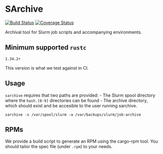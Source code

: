 SArchive
========

[![Build Status](https://travis-ci.org/itkovian/sarchive.svg?branch=master)](https://travis-ci.org/itkovian/sarchive)
[![Coverage Status](https://coveralls.io/repos/github/itkovian/sarchive/badge.svg)](https://coveralls.io/github/itkovian/sarchive)

Archival tool for Slurm job scripts and accompanying environments.

## Minimum supported `rustc`

`1.34.2+`

This version is what we test against in CI.

## Usage

`sarchive` requires that two paths are provided:
    - The Slurm spool directory where the `hash.[0-9]` directories can be found
    - The archive directory, which should exist and be accesible to the user running sarchive.

`sarchive -s /var/spool/slurm -a /var/backups/slurm/job-archive`

## RPMs

We provide a build script to generate an RPM using the cargo-rpm tool. You should tailor the spec file (under `.rpm`) to your needs.

